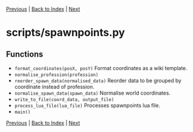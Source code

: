[Previous](scripts/roomdefine.md) | [Back to Index](../INDEX.md) | [Next](scripts/tiles/named_furniture_filter.md)

# scripts/spawnpoints.py

## Functions

- `format_coordinates(posX, posY)`
    Format coordinates as a wiki template.
- `normalise_profession(profession)`
- `reorder_spawn_data(normalised_data)`
    Reorder data to be grouped by coordinate instead of profession.
- `normalise_spawn_data(spawn_data)`
    Normalise world coordinates.
- `write_to_file(coord_data, output_file)`
- `process_lua_file(lua_file)`
    Processes spawnpoints lua file.
- `main()`


[Previous](scripts/roomdefine.md) | [Back to Index](../INDEX.md) | [Next](scripts/tiles/named_furniture_filter.md)
